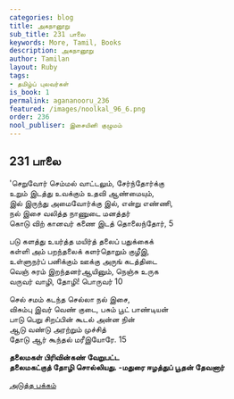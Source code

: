 ```yaml
---
categories: blog
title: அகநானூறு
sub_title: 231 பாலை
keywords: More, Tamil, Books
description: அகநானூறு
author: Tamilan
layout: Ruby
tags:
- தமிழ்ப் புலவர்கள்
is_book: 1
permalink: agananooru_236
featured: /images/noolkal_96_6.png
order: 236
nool_publiser: இசையினி குழுமம்
---
```



## 231 பாலை

'செறுவோர் செம்மல் வாட்டலும், சேர்ந்தோர்க்கு  
உறும் இடத்து உவக்கும் உதவி ஆண்மையும்,  
இல் இருந்து அமைவோர்க்கு இல், என்று எண்ணி,  
நல் இசை வலித்த நாணுடை மனத்தர்  
கொடு விற் கானவர் கணை இடத் தொலைந்தோர், 5

படு களத்து உயர்த்த மயிர்த் தலைப் பதுக்கைக்  
கள்ளி அம் பறந்தலைக் களர்தொறும் குழீஇ,  
உள்ளுநர்ப் பனிக்கும் ஊக்கு அருங் கடத்திடை  
வெஞ் சுரம் இறந்தனர்ஆயினும், நெஞ்சு உருக  
வருவர் வாழி, தோழி! பொருவர் 10

செல் சமம் கடந்த செல்லா நல் இசை,  
விசும்பு இவர் வெண் குடை, பசும் பூட் பாண்டியன்  
பாடு பெறு சிறப்பின் கூடல் அன்ன நின்  
ஆடு வண்டு அரற்றும் முச்சித்  
தோடு ஆர் கூந்தல் மரீஇயோரே. 15

**தலைமகள் பிரிவின்கண் வேறுபட்ட  
தலைமகட்குத் தோழி சொல்லியது. -மதுரை ஈழத்துப் பூதன் தேவனார்**

[அடுத்த பக்கம்](agananooru_237)
